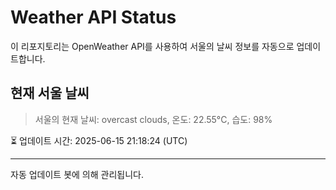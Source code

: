 
# Weather API Status

이 리포지토리는 OpenWeather API를 사용하여 서울의 날씨 정보를 자동으로 업데이트합니다.

## 현재 서울 날씨
> 서울의 현재 날씨: overcast clouds, 온도: 22.55°C, 습도: 98%

⏳ 업데이트 시간: 2025-06-15 21:18:24 (UTC)

---
자동 업데이트 봇에 의해 관리됩니다.
